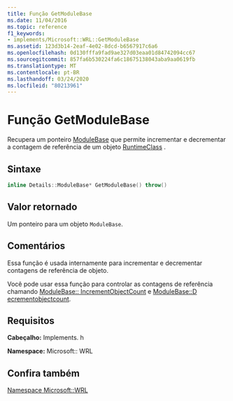 ```yaml
---
title: Função GetModuleBase
ms.date: 11/04/2016
ms.topic: reference
f1_keywords:
- implements/Microsoft::WRL::GetModuleBase
ms.assetid: 123d3b14-2eaf-4e02-8dcd-b6567917c6a6
ms.openlocfilehash: 0d130fffa9fad9ae327d03eaa01d84742094cc67
ms.sourcegitcommit: 857fa6b530224fa6c18675138043aba9aa0619fb
ms.translationtype: MT
ms.contentlocale: pt-BR
ms.lasthandoff: 03/24/2020
ms.locfileid: "80213961"
---
```

# <a name="getmodulebase-function"></a>Função GetModuleBase

Recupera um ponteiro [ModuleBase](modulebase-class.md) que permite incrementar e decrementar a contagem de referência de um objeto [RuntimeClass](runtimeclass-class.md) .

## <a name="syntax"></a>Sintaxe

```cpp
inline Details::ModuleBase* GetModuleBase() throw()
```

## <a name="return-value"></a>Valor retornado

Um ponteiro para um objeto `ModuleBase`.

## <a name="remarks"></a>Comentários

Essa função é usada internamente para incrementar e decrementar contagens de referência de objeto.

Você pode usar essa função para controlar as contagens de referência chamando [ModuleBase:: IncrementObjectCount](modulebase-class.md#incrementobjectcount) e [ModuleBase::D ecrementobjectcount](modulebase-class.md#decrementobjectcount).

## <a name="requirements"></a>Requisitos

**Cabeçalho:** Implements. h

**Namespace:** Microsoft:: WRL

## <a name="see-also"></a>Confira também

[Namespace Microsoft::WRL](microsoft-wrl-namespace.md)
